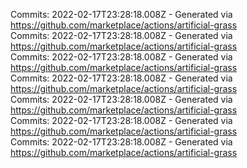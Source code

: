 Commits: 2022-02-17T23:28:18.008Z - Generated via https://github.com/marketplace/actions/artificial-grass
<br>
Commits: 2022-02-17T23:28:18.008Z - Generated via https://github.com/marketplace/actions/artificial-grass
<br>
Commits: 2022-02-17T23:28:18.008Z - Generated via https://github.com/marketplace/actions/artificial-grass
<br>
Commits: 2022-02-17T23:28:18.008Z - Generated via https://github.com/marketplace/actions/artificial-grass
<br>
Commits: 2022-02-17T23:28:18.008Z - Generated via https://github.com/marketplace/actions/artificial-grass
<br>
Commits: 2022-02-17T23:28:18.008Z - Generated via https://github.com/marketplace/actions/artificial-grass
<br>
Commits: 2022-02-17T23:28:18.008Z - Generated via https://github.com/marketplace/actions/artificial-grass
<br>
